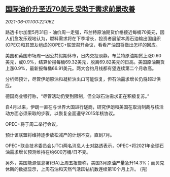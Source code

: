 <!--1622507462000-->
[国际油价升至近70美元 受助于需求前景改善](https://cn.reuters.com/article/global-oil-drv-0601-idCNKCS2DD1ZM)
------

<div><i>2021-06-01T00:22:06Z</i></div><p>路透卡尔加里5月31日 - 油价周一走强，布兰特原油期货价格接近每桶70美元，因人们愈发乐观地认为，燃料需求将在下季增长，投资者展望本周石油输出国组织(OPEC)和其盟友组成的OPEC+联盟召开会议，看看产油国将做出怎样的回应。</p><p>美国和英国市场周一因公共假期休市，日内交投淡静。布兰特原油期货上涨0.60美元，或0.9%，结算价报每桶69.32美元，脱离69.82美元的日高。美国原油期货上涨0.9%，最新报每桶66.91美元。两大合约月线都有望连续第二个月收高。</p><p>分析师预计，尽管伊朗原油和凝析油出口可能恢复，但石油需求增长仍将超过供应。</p><p>德国商业银行称，“尽管活动仍受到限制，但全球石油需求正在积极复苏。”</p><p>自4月以来，伊朗一直在与世界大国进行磋商，研究伊朗和美国在取消制裁与核活动方面必须采取的步骤，以恢复全面遵守2015年核协议。</p><p>OPEC+将于周二举行会议。</p><p>预计该联盟将维持逐步放松减产的计划不变，直到7月。</p><p>OPEC+联合技术委员会(JTC)两名消息人士对路透表示，OPEC+将2021年全球石油需求增长预测维持在约600万桶/日不变。</p><p>另外，美国能源信息署(EIA)上周五报告称，美国3月原油产量急升14.3%；而贝克休斯的数据显示，上周石油和天然气活跃钻机数连续第10个月上升。 (完)</p>
